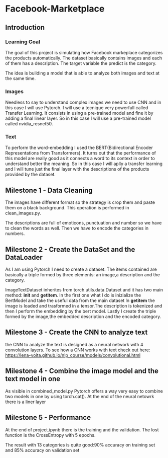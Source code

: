 # Facebook-Marketplace
## Introduction

### Learning Goal
The goal of this project is simulating how Facebook markeplace categorizes the products automatically.
The dataset basically contains images and each of them has a description.
The target variable the predict is the category.

The idea is building a model that is able to analyze both images and text at the same time.

### Images
Needless to say to understand complex images we need to use CNN and in this case I will use Pytorch.
I will use a tecnique very powerfull called Transfer Learning.
It consists in using a pre-trained model and fine it by adding a final linear layer.
So in this case I will use a pre-trained model called nvidia_resnet50.

### Text
To perform the word-embedding I used the BERT(Bidirectional Encoder Representations from Transformers).
It turns out that the performance of this model are really good as it connects a word to its context in order to understand better the meaning.
So in this case I will aplly a transfer learning and I will tune just the final layer with the descriptions of the products provided by the dataset.


## Milestone 1 - Data Cleaning
The images have different format so the strategy is crop them and paste them on a black background.
This operation is performed in clean_images.py.

The descriptions are full of emoticons, punctuation and number so we have to clean the words as well.
Then we have to encode the categories in numbers.

## Milestone 2 - Create the DataSet and the DataLoader
As I am using Pytorch I need to create a dataset.
The items contained are basically a triple formed by three elements: an image,a description and the category.

ImageTextDataset inherites from torch.utils.data.Dataset and it has two main method:
__init__ and __getitem__.
In the first one what I do is inizialize the BertModel and take the useful data from the main dataset
In __getitem__ the image is loaded and trasformed in a tensor.The description is tokenized and then I perform the embedding by the bert model.
Lastly I create the triple formed by the image,the embedded description and the encoded category.

## Milestone 3 - Create the CNN to analyze text
the CNN to analyze the text is designed as a neural network with 4 convolution layers.
To see how a CNN works with text check out here: https://lena-voita.github.io/nlp_course/models/convolutional.html

## Milestone 4 - Combine the image model and the text model in one
As visible in combined_model.py Pytorch offers a way very easy to combine two models in one by using torch.cat().
At the end of the neural netowrk there is a liner layer


## Milestone 5 - Performance

At the end of project.ipynb there is the training and the validation.
The lost function is the CrossEntropy with 5 epochs.

The result with 13 categories is quite good:90% accuracy on training set and 85% accuracy on validation set